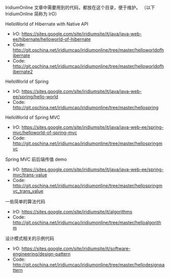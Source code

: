 IridiumOnline 文章中需要用到的代码，都放在这个目录，便于维护。
（以下 IridiumOnline 简称为 IrO）

HelloWorld of Hibernate with Native API
 - IrO: https://sites.google.com/site/iridiumsite/it/java/java-web-ee/hibernate/helloworld-of-hibernate  
 - Code: http://git.oschina.net/iridiumcao/iridiumonline/tree/master/helloworldofhibernate
 - Code: http://git.oschina.net/iridiumcao/iridiumonline/tree/master/helloworldofhibernate2
 
HelloWorld of Spring
 - IrO: https://sites.google.com/site/iridiumsite/it/java/java-web-ee/spring/hello-world
 - Code: http://git.oschina.net/iridiumcao/iridiumonline/tree/master/hellospring
 
HelloWorld of Spring MVC
 - IrO: https://sites.google.com/site/iridiumsite/it/java/java-web-ee/spring-mvc/helloworld-of-spring-mvc
 - Code: http://git.oschina.net/iridiumcao/iridiumonline/tree/master/hellospringmvc
 
Spring MVC 前后端传值 demo
 - IrO: https://sites.google.com/site/iridiumsite/it/java/java-web-ee/spring-mvc/trans-value
 - Code: http://git.oschina.net/iridiumcao/iridiumonline/tree/master/hellospringmvc_trans_value
 
一些简单的算法代码
 - IrO: https://sites.google.com/site/iridiumsite/it/algorithms
 - Code: http://git.oschina.net/iridiumcao/iridiumonline/tree/master/helloalgorithm  
 
设计模式相关的示例代码
 - IrO: https://sites.google.com/site/iridiumsite/it/software-engineering/design-pattern
 - Code: http://git.oschina.net/iridiumcao/iridiumonline/tree/master/hellodesignpattern  
